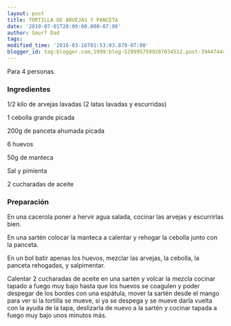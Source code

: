 ```yaml
---
layout: post
title: TORTILLA DE ARVEJAS Y PANCETA
date: '2010-07-01T20:00:00.000-07:00'
author: Smurf Dad
tags: 
modified_time: '2016-03-16T01:53:03.879-07:00'
blogger_id: tag:blogger.com,1999:blog-5299957599287034512.post-3944744429850640611
---
```


Para 4 personas.

<h3>Ingredientes</h3>

1/2 kilo de arvejas lavadas (2 latas lavadas y escurridas)

1 cebolla grande picada

200g de panceta ahumada picada

6 huevos

50g de manteca

Sal y pimienta

2 cucharadas de aceite

<h3>Preparación</h3>

En una cacerola poner a hervir agua salada, cocinar las arvejas y escurrirlas bien.

En una sartén colocar la manteca a calentar y rehogar la cebolla junto con la panceta.

En un bol batir apenas los huevos, mezclar las arvejas, la cebolla, la panceta rehogadas, y salpimentar.

Calentar 2 cucharadas de aceite en una sartén y volcar la mezcla cocinar tapado a fuego muy bajo hasta que los huevos se coagulen y poder despegar de los bordes con una espátula, mover la sartén desde el mango para ver si la tortilla se mueve, si ya se despega y se mueve darla vuelta con la ayuda de la tapa, deslizarla de nuevo a la sartén y cocinar tapada a fuego muy bajo unos minutos más.

